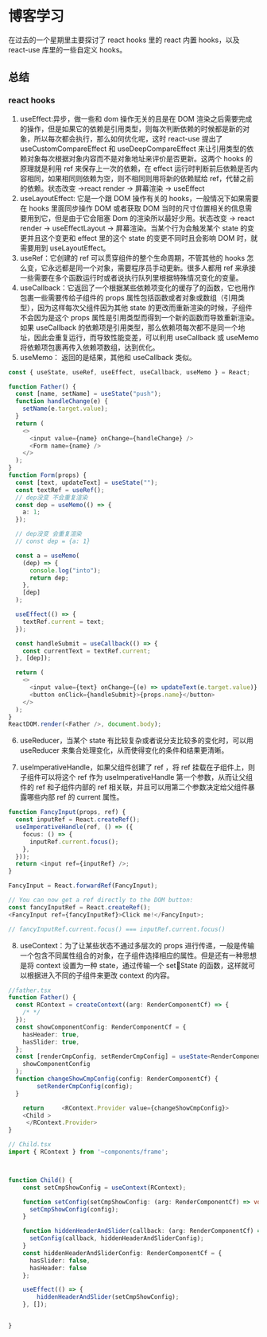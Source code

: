 # 博客学习

在过去的一个星期里主要探讨了 react hooks 里的 react 内置 hooks，以及 react-use 库里的一些自定义 hooks。

## 总结

### react hooks

1. useEffect:异步，做一些和 dom 操作无关的且是在 DOM 渲染之后需要完成的操作，但是如果它的依赖是引用类型，则每次判断依赖的时候都是新的对象，所以每次都会执行，那么如何优化呢，这时 react-use 提出了 useCustomCompareEffect 和 useDeepCompareEffect 来让引用类型的依赖对象每次根据对象内容而不是对象地址来评价是否更新。这两个 hooks 的原理就是利用 ref 来保存上一次的依赖，在 effect 运行时判断前后依赖是否内容相同，如果相同则依赖为空，则不相同则用将新的依赖赋给 ref，代替之前的依赖。状态改变 ->react render -> 屏幕渲染 -> useEffect
2. useLayoutEffect: 它是一个跟 DOM 操作有关的 hooks，一般情况下如果需要在 hooks 里面同步操作 DOM 或者获取 DOM 当时的尺寸位置相关的信息需要用到它，但是由于它会阻塞 Dom 的渲染所以最好少用。状态改变 -> react render -> useEffectLayout -> 屏幕渲染。当某个行为会触发某个 state 的变更并且这个变更和 effect 里的这个 state 的变更不同时且会影响 DOM 时，就需要用到 useLayoutEffect。
3. useRef：它创建的 ref 可以贯穿组件的整个生命周期，不管其他的 hooks 怎么变，它永远都是同一个对象，需要程序员手动更新。很多人都用 ref 来承接一些需要在多个函数运行时或者说执行队列里根据特殊情况变化的变量。
4. useCallback：它返回了一个根据某些依赖项变化的缓存了的函数，它也用作包裹一些需要传给子组件的 props 属性包括函数或者对象或数组（引用类型），因为这样每次父组件因为其他 state 的更改而重新渲染的时候，子组件不会因为是这个 props 属性是引用类型而得到一个新的函数而导致重新渲染。如果 useCallback 的依赖项是引用类型，那么依赖项每次都不是同一个地址，因此会重复运行，而导致性能变差，可以利用 useCallback 或 useMemo 将依赖项包裹再传入依赖项数组，达到优化。
5. useMemo： 返回的是结果，其他和 useCallback 类似。

```ts
const { useState, useRef, useEffect, useCallback, useMemo } = React;

function Father() {
  const [name, setName] = useState("push");
  function handleChange(e) {
    setName(e.target.value);
  }
  return (
    <>
      <input value={name} onChange={handleChange} />
      <Form name={name} />
    </>
  );
}
function Form(props) {
  const [text, updateText] = useState("");
  const textRef = useRef();
  // dep没变 不会重复渲染
  const dep = useMemo(() => {
    a: 1;
  });

  // dep没变 会重复渲染
  // const dep = {a: 1}

  const a = useMemo(
    (dep) => {
      console.log("into");
      return dep;
    },
    [dep]
  );

  useEffect(() => {
    textRef.current = text;
  });

  const handleSubmit = useCallback(() => {
    const currentText = textRef.current;
  }, [dep]);

  return (
    <>
      <input value={text} onChange={(e) => updateText(e.target.value)} />
      <button onClick={handleSubmit}>{props.name}</button>
    </>
  );
}
ReactDOM.render(<Father />, document.body);
```

6. useReducer，当某个 state 有比较复杂或者说分支比较多的变化时，可以用 useReducer 来集合处理变化，从而使得变化的条件和结果更清晰。

7. useImperativeHandle，如果父组件创建了 ref ，将 ref 挂载在子组件上，则子组件可以将这个 ref 作为 useImperativeHandle 第一个参数，从而让父组件的 ref 和子组件内部的 ref 相关联，并且可以用第二个参数决定给父组件暴露哪些内部 ref 的 current 属性。

```ts
function FancyInput(props, ref) {
  const inputRef = React.createRef();
  useImperativeHandle(ref, () => ({
    focus: () => {
      inputRef.current.focus();
    },
  }));
  return <input ref={inputRef} />;
}

FancyInput = React.forwardRef(FancyInput);

// You can now get a ref directly to the DOM button:
const fancyInputRef = React.createRef();
<FancyInput ref={fancyInputRef}>Click me!</FancyInput>;

// fancyInputRef.current.focus() === inputRef.current.focus()
```

8. useContext：为了让某些状态不通过多层次的 props 进行传递，一般是传输一个包含不同属性组合的对象，在子组件选择相应的属性。但是还有一种思想是将 context 设置为一种 state，通过传输一个 setState 的函数，这样就可以根据进入不同的子组件来更改 context 的内容。

```ts
//father.tsx
function Father() {
  const RContext = createContext((arg: RenderComponentCf) => {
    /* */
  });
  const showComponentConfig: RenderComponentCf = {
    hasHeader: true,
    hasSlider: true,
  };
  const [renderCmpConfig, setRenderCmpConfig] = useState<RenderComponentCf>(
    showComponentConfig
  );
  function changeShowCmpConfig(config: RenderComponentCf) {
        setRenderCmpConfig(config);
  }

    return     <RContext.Provider value={changeShowCmpConfig}>
    <Child >
     </RContext.Provider>
}

// Child.tsx
import { RContext } from '~components/frame';



function Child() {
    const setCmpShowConfig = useContext(RContext);

    function setConfig(setCmpShowConfig: (arg: RenderComponentCf) => void, config: RenderComponentCf) {
      setCmpShowConfig(config);
    }

    function hiddenHeaderAndSlider(callback: (arg: RenderComponentCf) => void) {
      setConfig(callback, hiddenHeaderAndSliderConfig);
    }
    const hiddenHeaderAndSliderConfig: RenderComponentCf = {
      hasSlider: false,
      hasHeader: false
    };

    useEffect(() => {
        hiddenHeaderAndSlider(setCmpShowConfig);
    }, []);


}

```
